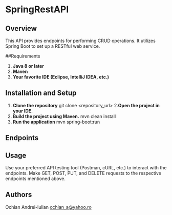 # SpringRestAPI

## Overview

This API provides endpoints for performing CRUD operations. It utilizes Spring Boot to set up a RESTful web service.

##Requirements

1. **Java 8 or later**
2. **Maven**
3. **Your favorite IDE (Eclipse, IntelliJ IDEA, etc.)**


## Installation and Setup

1. **Clone the repository**
   git clone <repository_url>
2.**Open the project in your IDE.**
3. **Build the project using Maven.**
    mvn clean install
4. **Run the application**
    mvn spring-boot:run

## Endpoints

## Usage

Use your preferred API testing tool (Postman, cURL, etc.) to interact with the endpoints.
Make GET, POST, PUT, and DELETE requests to the respective endpoints mentioned above.

## Authors

Ochian Andrei-Iulian
ochian_a@yahoo.ro
